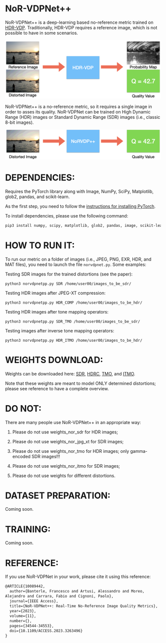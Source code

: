 NoR-VDPNet++
============
NoR-VDPNet++ is a deep-learning based no-reference metric trained on [HDR-VDP](http://hdrvdp.sourceforge.net/wiki/).
Traditionally, HDR-VDP requires a reference image, which is not possible to have in some scenarios.

![HDR-VDP](images/hdrvdp.png?raw=true "HDR-VDP")

NoR-VDPNet++ is a no-reference metric, so it requires a single image in order to asses its quality. NoR-VDPNet can be trained on High Dynamic Range (HDR) images or Standard Dynamic Range (SDR) images (i.e., classic 8-bit images).

![NoR-VDPNet++](images/our.png?raw=true "NoR-VDPNet++")


DEPENDENCIES:
==============

Requires the PyTorch library along with Image, NumPy, SciPy, Matplotlib, glob2, pandas, and scikit-learn.

As the first step, you need to follow the [instructions for installing PyTorch](http://pytorch.org/).

To install dependencies, please use the following command: 

```bash
pip3 install numpy, scipy, matplotlib, glob2, pandas, image, scikit-learn, opencv-python. 
```

HOW TO RUN IT:
==============
To run our metric on a folder of images (i.e., JPEG, PNG, EXR, HDR, and MAT files),
you need to launch the file ```norvdpnet.py```. Some examples:

Testing SDR images for the trained distortions (see the paper):

```
python3 norvdpnetpp.py SDR /home/user00/images_to_be_sdr/
```

Testing HDR images after JPEG-XT compression:

```
python3 norvdpnetpp.py HDR_COMP /home/user00/images_to_be_hdr/
```

Testing HDR images after tone mapping operators:

```
python3 norvdpnetpp.py SDR_TMO /home/user00/images_to_be_sdr/
```

Testing images after inverse tone mapping operators:

```
python3 norvdpnetpp.py HDR_ITMO /home/user00/images_to_be_hdr/
```

WEIGHTS DOWNLOAD:
=================
Weights can be downloaded here:
 <a href="http://www.banterle.com/francesco/projects/norvdpnetpp/norvdpnetpp_sdr.pth">SDR</a>, 
 <a href="http://www.banterle.com/francesco/projects/norvdpnetpp/norvdpnetpp_hdrc.pth">HDRC</a>,
  <a href="http://www.banterle.com/francesco/projects/norvdpnetpp/norvdpnetpp_tmo.pth">TMO</a>, and
  <a href="http://www.banterle.com/francesco/projects/norvdpnetpp/norvdpnetpp_itmo.pth">ITMO</a>.

Note that these weights are meant to model ONLY determined distortions; please see reference to have a complete overview.


DO NOT:
=======

There are many people use NoR-VDPNet++ in an appropriate way:

1) Please do not use weights_nor_sdr for HDR images;

2) Please do not use weights_nor_jpg_xt for SDR images;

3) Please do not use weights_nor_tmo for HDR images; only gamma-encoded SDR images!!!

4) Please do not use weights_nor_itmo for SDR images;

5) Please do not use weights for different distortions.

DATASET PREPARATION:
====================
Coming soon.

TRAINING:
=========
Coming soon.


REFERENCE:
==========

If you use NoR-VDPNet in your work, please cite it using this reference:

```
@ARTICLE{10089442,
  author={Banterle, Francesco and Artusi, Alessandro and Moreo, Alejandro and Carrara, Fabio and Cignoni, Paolo},
  journal={IEEE Access}, 
  title={NoR-VDPNet++: Real-Time No-Reference Image Quality Metrics}, 
  year={2023},
  volume={11},
  number={},
  pages={34544-34553},
  doi={10.1109/ACCESS.2023.3263496}
}
```
